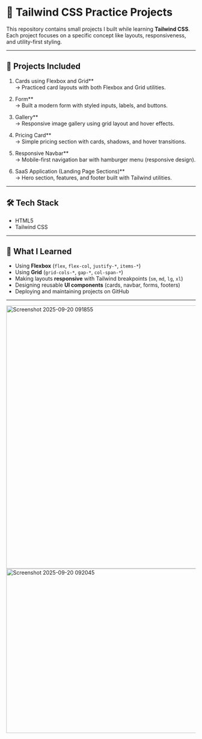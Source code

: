 # 🚀 Tailwind CSS Practice Projects

This repository contains small projects I built while learning **Tailwind CSS**.  
Each project focuses on a specific concept like layouts, responsiveness, and utility-first styling.  

---

## 📂 Projects Included

1. Cards using Flexbox and Grid**  
   → Practiced card layouts with both Flexbox and Grid utilities.  

2. Form**  
   → Built a modern form with styled inputs, labels, and buttons.  

3. Gallery**  
   → Responsive image gallery using grid layout and hover effects.  

4. Pricing Card**  
   → Simple pricing section with cards, shadows, and hover transitions.   

5. Responsive Navbar**  
   → Mobile-first navigation bar with hamburger menu (responsive design).

6. SaaS Application (Landing Page Sections)**  
   → Hero section, features, and footer built with Tailwind utilities. 

---

## 🛠️ Tech Stack
- HTML5
- Tailwind CSS 

---

## 🌟 What I Learned
- Using **Flexbox** (`flex`, `flex-col`, `justify-*`, `items-*`)  
- Using **Grid** (`grid-cols-*`, `gap-*`, `col-span-*`)  
- Making layouts **responsive** with Tailwind breakpoints (`sm`, `md`, `lg`, `xl`)  
- Designing reusable **UI components** (cards, navbar, forms, footers)  
- Deploying and maintaining projects on GitHub  

---

<img width="772" height="699" alt="Screenshot 2025-09-20 091855" src="https://github.com/user-attachments/assets/4fe5680a-407d-4575-aebc-b306277fda0f" />

<img width="775" height="437" alt="Screenshot 2025-09-20 092045" src="https://github.com/user-attachments/assets/ed3962da-0c3e-46d7-83c8-734bba944714" />

